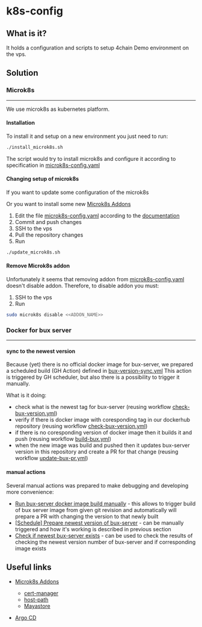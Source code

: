 # k8s-config
## What is it?

It holds a configuration and scripts to setup 4chain Demo environment on the vps.

## Solution

### Microk8s

---------------------------------------------------------------------------------------
We use microk8s as kubernetes platform.

#### Installation

To install it and setup on a new environment you just need to run:
```bash
./install_microk8s.sh
```

The script would try to install microk8s and configure it according to specification in [microk8s-config.yaml](microk8s-config.yaml) 

#### Changing setup of microk8s 

If you want to update some configuration of the microk8s 

Or you want to install some new [Microk8s Addons](https://microk8s.io/docs/addons)

1. Edit the file [microk8s-config.yaml](microk8s-config.yaml) according to the [documentation](https://microk8s.io/docs/ref-launch-config)
2. Commit and push changes
3. SSH to the vps
4. Pull the repository changes
5. Run 
```bash
./update_microk8s.sh
```
#### Remove Microk8s addon

Unfortunately it seems that removing addon from [microk8s-config.yaml](microk8s-config.yaml) doesn't disable addon.
Therefore, to disable addon you must:
1. SSH to the vps
2. Run
```bash
sudo microk8s disable <<ADDON_NAME>>
```

### Docker for bux server

---------------------------------------------------------------------------------------

#### sync to the newest version

Because (yet) there is no official docker image for bux-server, 
we prepared a scheduled build (GH Action) defined in [bux-version-sync.yml](./.github/workflows/bux-version-sync.yml)
This action is triggered by GH scheduler, but also there is a possibility to trigger it manually.

What is it doing:
- check what is the newest tag for bux-server (reusing workflow [check-bux-version.yml](./.github/workflows/check-bux-version.yml))
- verify if there is docker image with coresponding tag in our dockerhub repository (reusing workflow [check-bux-version.yml](./.github/workflows/check-bux-version.yml))
- if there is no coresponding version of docker image then it builds it and push (reusing workflow [build-bux.yml](./.github/workflows/build-bux.yml))
- when the new image was build and pushed then it updates bux-server version in this repository and create a PR for that change (reusing workflow [update-bux-pr.yml](./.github/workflows/update-bux-pr.yml))

#### manual actions

Several manual actions was prepared to make debugging and developing more convenience:
- [Run bux-server docker image build manually](https://github.com/gignative-solutions/k8s-config/actions/workflows/manual-build.yml) - this allows to trigger build of bux server image from given git revision and automatically will prepare a PR with changing the version to that newly built
- [[Schedule] Prepare newest version of bux-server](https://github.com/gignative-solutions/k8s-config/actions/workflows/bux-version-sync.yml) - can be manually triggered and how it's working is described in previous section
- [Check if newest bux-server exists](https://github.com/gignative-solutions/k8s-config/actions/workflows/manual-check-version.yml) - can be used to check the results of checking the newest version number of bux-server and if corresponding image exists

## Useful links

- [Microk8s Addons](https://microk8s.io/docs/addons)
  - [cert-manager](https://microk8s.io/docs/addon-cert-manager)
  - [host-path](https://microk8s.io/docs/addon-hostpath-storage)
  - [Mayastore](https://microk8s.io/docs/addon-mayastor) 

- [Argo CD](https://argo-cd.readthedocs.io/en/stable/)
